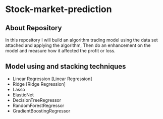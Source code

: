 # Stock-market-prediction
## About Repository
In this repository I will build an algorithm trading model using the data set attached and applying the algorithm, Then do an enhancement on the  model and measure how it affected the profit or loss.

## Model using and stacking techniques
* Linear Regression [Linear Regression]
* Ridge [Ridge Regression]
* Lasso
* ElasticNet
* DecisionTreeRegressor
* RandomForestRegressor
* GradientBoostingRegressor
